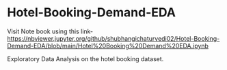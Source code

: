 # Hotel-Booking-Demand-EDA

Visit Note book using this link-
https://nbviewer.jupyter.org/github/shubhangichaturvedi02/Hotel-Booking-Demand-EDA/blob/main/Hotel%20Booking%20Demand%20EDA.ipynb

Exploratory Data Analysis on the hotel booking dataset.
